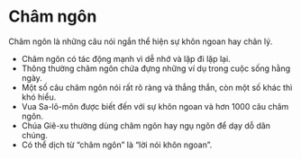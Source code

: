 # Châm ngôn

Châm ngôn là những câu nói ngắn thể hiện sự khôn ngoan hay chân lý. 
- Châm ngôn có tác động mạnh vì dễ nhớ và lặp đi lặp lại. 
- Thông thường châm ngôn chứa đựng những ví dụ trong cuộc sống hằng ngày. 
- Một số câu châm ngôn nói rất rõ ràng và thẳng thắn, còn một số khác thì khó hiểu. 
- Vua Sa-lô-môn được biết đến với sự khôn ngoan và hơn 1000 câu châm ngôn. 
- Chúa Giê-xu thường dùng châm ngôn hay ngụ ngôn để dạy dỗ dân chúng. 
- Có thể dịch từ “châm ngôn” là “lời nói khôn ngoan”.

